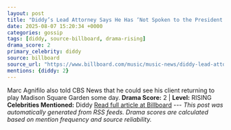 ```yaml
---
layout: post
title: "Diddy’s Lead Attorney Says He Has ‘Not Spoken to the President’ About a Possible Pardon"
date: 2025-08-07 15:20:34 +0000
categories: gossip
tags: [diddy, source-billboard, drama-rising]
drama_score: 2
primary_celebrity: diddy
source: billboard
source_url: "https://www.billboard.com/music/music-news/diddy-lead-attorney-hasnt-spoken-trump-possible-pardon-1236038494/"
mentions: {diddy: 2}
---
```


Marc Agnifilo also told CBS News that he could see his client returning to play Madison Square Garden some day. **Drama Score:** 2 | **Level:** RISING **Celebrities Mentioned:** Diddy [Read full article at Billboard](https://www.billboard.com/music/music-news/diddy-lead-attorney-hasnt-spoken-trump-possible-pardon-1236038494/) --- *This post was automatically generated from RSS feeds. Drama scores are calculated based on mention frequency and source reliability.*